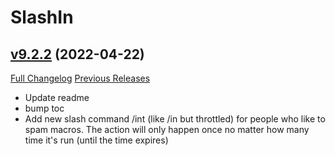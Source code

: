 # SlashIn

## [v9.2.2](https://github.com/funkydude/SlashIn/tree/v9.2.2) (2022-04-22)
[Full Changelog](https://github.com/funkydude/SlashIn/compare/v9.2.1...v9.2.2) [Previous Releases](https://github.com/funkydude/SlashIn/releases)

- Update readme  
- bump toc  
- Add new slash command /int (like /in but throttled) for people who like to spam macros. The action will only happen once no matter how many time it's run (until the time expires)  
